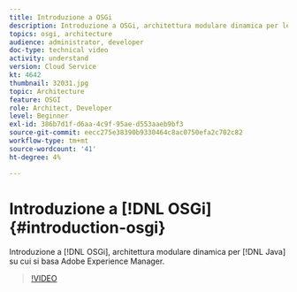 ```yaml
---
title: Introduzione a OSGi
description: Introduzione a OSGi, architettura modulare dinamica per le applicazioni Java alla base di Adobe Experience Manager.
topics: osgi, architecture
audience: administrator, developer
doc-type: technical video
activity: understand
version: Cloud Service
kt: 4642
thumbnail: 32031.jpg
topic: Architecture
feature: OSGI
role: Architect, Developer
level: Beginner
exl-id: 386b7d1f-d6aa-4c9f-95ae-d553aaeb9bf3
source-git-commit: eecc275e38390b9330464c8ac0750efa2c702c82
workflow-type: tm+mt
source-wordcount: '41'
ht-degree: 4%

---
```


# Introduzione a [!DNL OSGi] {#introduction-osgi}

Introduzione a [!DNL OSGi], architettura modulare dinamica per [!DNL Java] su cui si basa Adobe Experience Manager.

>[!VIDEO](https://video.tv.adobe.com/v/32031?quality=12&learn=on)
